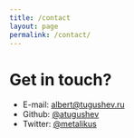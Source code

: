 ```yaml
---
title: /contact
layout: page
permalink: /contact/
---
```


# Get in touch?

- E-mail: [albert@tugushev.ru](mailto:albert@tugushev.ru)
- Github: [@atugushev](https://github.com/atugushev)
- Twitter: [@metalikus](https://twitter.com/metalikus)
